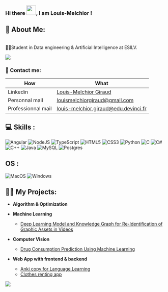 ### Hi there <img src="https://raw.githubusercontent.com/MartinHeinz/MartinHeinz/master/wave.gif" width="30px">, I am Louis-Melchior !
<h2>💫 About Me:</h2>
<br>👨‍🎓Student in Data engineering & Artificial Intelligence at ESILV.</br>

![](https://komarev.com/ghpvc/?username=Bluebloodfr&label=VISITORS)

<h3>🔗 Contact me:</h3>

| How | What |
| --- | --- |
| Linkedin | [Louis-Melchior Giraud ](https://www.linkedin.com/in/louis-melchior-giraud/) |
| Personnal mail | louismelchiorgiraud@gmail.com |
| Professionnal mail | louis-melchior.giraud@edu.devinci.fr |

<h2> 💻 Skills :</h2>

![Angular](https://img.shields.io/badge/angular-%23DD0031.svg?style=for-the-badge&logo=angular&logoColor=white) ![NodeJS](https://img.shields.io/badge/node.js-6DA55F?style=for-the-badge&logo=node.js&logoColor=white) ![TypeScript](https://img.shields.io/badge/typescript-%23007ACC.svg?style=for-the-badge&logo=typescript&logoColor=white) ![HTML5](https://img.shields.io/badge/html5-%23E34F26.svg?style=for-the-badge&logo=html5&logoColor=white) ![CSS3](https://img.shields.io/badge/css3-%231572B6.svg?style=for-the-badge&logo=css3&logoColor=white) ![Python](https://img.shields.io/badge/python-3670A0?style=for-the-badge&logo=python&logoColor=ffdd54) ![C](https://img.shields.io/badge/c-%2300599C.svg?style=for-the-badge&logo=c&logoColor=white) ![C#](https://img.shields.io/badge/c%23-%23239120.svg?style=for-the-badge&logo=c-sharp&logoColor=white) ![C++](https://img.shields.io/badge/c++-%2300599C.svg?style=for-the-badge&logo=c%2B%2B&logoColor=white) ![Java](https://img.shields.io/badge/Java-ED8B00?style=for-the-badge&logo=java&logoColor=white) ![MySQL](https://img.shields.io/badge/mysql-%2300f.svg?style=for-the-badge&logo=mysql&logoColor=white) ![Postgres](https://img.shields.io/badge/postgres-%23316192.svg?style=for-the-badge&logo=postgresql&logoColor=white) 

<h2> OS :</h2>

![MacOS](https://img.shields.io/badge/mac%20os-000000?style=for-the-badge&logo=macos&logoColor=F0F0F0) ![Windows](https://img.shields.io/badge/Windows-0078D6?style=for-the-badge&logo=windows&logoColor=white)

<h2>👨‍💻 My Projects:</h2>

- <b>Algorithm & Optimization</b>


- <b>Machine Learning</b>
  - [Deep Learning Model and Knowledge Graph for Re-Identification of Graphic Assets in Videos](https://github.com/Bluebloodfr/Python_for_DA)
  
- <b>Computer Vision</b>
  - [Drug Consumption Prediction Using Machine Learning](https://github.com/Bluebloodfr/Deep_Learning_4_ReId/tree/main)
    
- <b>Web App with frontend & backend</b>
  - [Anki copy for Language Learning](https://github.com/Bluebloodfr/Node_Project)
  - [Clothes renting app](https://github.com/Bluebloodfr/Clothes_Renting)
 

![](https://github-readme-stats.vercel.app/api/top-langs/?username=Bluebloodfr&theme=dark&hide_border=true&include_all_commits=true&count_private=true&layout=compact)



